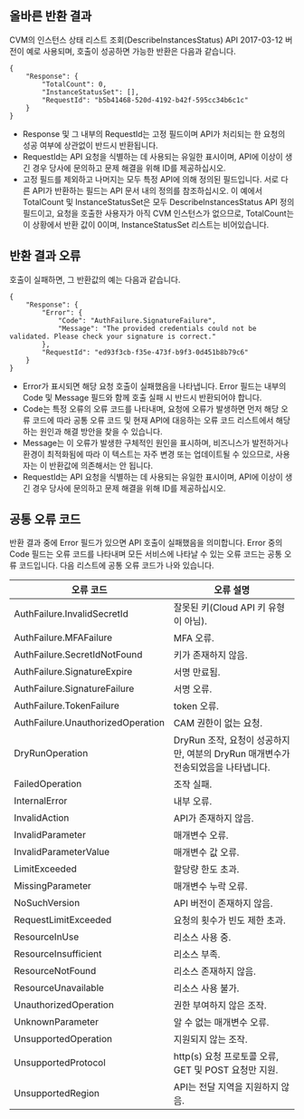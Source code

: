 ## 올바른 반환 결과

CVM의 인스턴스 상태 리스트 조회(DescribeInstancesStatus) API 2017-03-12 버전이 예로 사용되며, 호출이 성공하면 가능한 반환은 다음과 같습니다.

    {
        "Response": {
            "TotalCount": 0,
            "InstanceStatusSet": [],
            "RequestId": "b5b41468-520d-4192-b42f-595cc34b6c1c"
        }
    }

* Response 및 그 내부의 RequestId는 고정 필드이며 API가 처리되는 한 요청의 성공 여부에 상관없이 반드시 반환됩니다.
* RequestId는 API 요청을 식별하는 데 사용되는 유일한 표시이며, API에 이상이 생긴 경우 당사에 문의하고 문제 해결을 위해 ID를 제공하십시오.
* 고정 필드를 제외하고 나머지는 모두 특정 API에 의해 정의된 필드입니다. 서로 다른 API가 반환하는 필드는 API 문서 내의 정의를 참조하십시오. 이 예에서 TotalCount 및 InstanceStatusSet은 모두 DescribeInstancesStatus API 정의 필드이고, 요청을 호출한 사용자가 아직 CVM 인스턴스가 없으므로, TotalCount는 이 상황에서 반환 값이 0이며, InstanceStatusSet 리스트는 비어있습니다.

## 반환 결과 오류

호출이 실패하면, 그 반환값의 예는 다음과 같습니다.

    {
        "Response": {
            "Error": {
                "Code": "AuthFailure.SignatureFailure",
                "Message": "The provided credentials could not be validated. Please check your signature is correct."
            },
            "RequestId": "ed93f3cb-f35e-473f-b9f3-0d451b8b79c6"
        }
    }

* Error가 표시되면 해당 요청 호출이 실패했음을 나타냅니다. Error 필드는 내부의 Code 및 Message 필드와 함께 호출 실패 시 반드시 반환되어야 합니다.
* Code는 특정 오류의 오류 코드를 나타내며, 요청에 오류가 발생하면 먼저 해당 오류 코드에 따라 공통 오류 코드 및 현재 API에 대응하는 오류 코드 리스트에서 해당하는 원인과 해결 방안을 찾을 수 있습니다.
* Message는 이 오류가 발생한 구체적인 원인을 표시하며, 비즈니스가 발전하거나 환경이 최적화됨에 따라 이 텍스트는 자주 변경 또는 업데이트될 수 있으므로, 사용자는 이 반환값에 의존해서는 안 됩니다.
* RequestId는 API 요청을 식별하는 데 사용되는 유일한 표시이며, API에 이상이 생긴 경우 당사에 문의하고 문제 해결을 위해 ID를 제공하십시오.


## 공통 오류 코드


반환 결과 중에 Error 필드가 있으면 API 호출이 실패했음을 의미합니다. Error 중의 Code 필드는 오류 코드를 나타내며 모든 서비스에 나타날 수 있는 오류 코드는 공통 오류 코드입니다. 다음 리스트에 공통 오류 코드가 나와 있습니다.


| 오류 코드 | 오류 설명 |
|----------|----------|
| AuthFailure.InvalidSecretId | 잘못된 키(Cloud API 키 유형이 아님). |
| AuthFailure.MFAFailure | MFA 오류. |
| AuthFailure.SecretIdNotFound | 키가 존재하지 않음. |
| AuthFailure.SignatureExpire | 서명 만료됨. |
| AuthFailure.SignatureFailure | 서명 오류. |
| AuthFailure.TokenFailure | token 오류. |
| AuthFailure.UnauthorizedOperation | CAM 권한이 없는 요청. |
| DryRunOperation | DryRun 조작, 요청이 성공하지만, 여분의 DryRun 매개변수가 전송되었음을 나타냅니다. |
| FailedOperation | 조작 실패. |
| InternalError | 내부 오류. |
| InvalidAction | API가 존재하지 않음. |
| InvalidParameter | 매개변수 오류. |
| InvalidParameterValue | 매개변수 값 오류. |
| LimitExceeded | 할당량 한도 초과. |
| MissingParameter | 매개변수 누락 오류. |
| NoSuchVersion | API 버전이 존재하지 않음. |
| RequestLimitExceeded | 요청의 횟수가 빈도 제한 초과. |
| ResourceInUse | 리소스 사용 중. |
| ResourceInsufficient | 리소스 부족. |
| ResourceNotFound | 리소스 존재하지 않음. |
| ResourceUnavailable | 리소스 사용 불가. |
| UnauthorizedOperation | 권한 부여하지 않은 조작. |
| UnknownParameter | 알 수 없는 매개변수 오류. |
| UnsupportedOperation | 지원되지 않는 조작. |
| UnsupportedProtocol | http(s) 요청 프로토콜 오류, GET 및 POST 요청만 지원. |
| UnsupportedRegion | API는 전달 지역을 지원하지 않음. |

